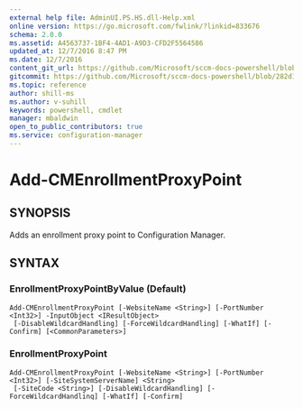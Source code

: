```yaml
---
external help file: AdminUI.PS.HS.dll-Help.xml
online version: https://go.microsoft.com/fwlink/?linkid=833676
schema: 2.0.0
ms.assetid: A4563737-1BF4-4AD1-A9D3-CFD2F5564586
updated_at: 12/7/2016 8:47 PM
ms.date: 12/7/2016
content_git_url: https://github.com/Microsoft/sccm-docs-powershell/blob/live/sccm-cmdlets/ConfigurationManager/vlatest/Add-CMEnrollmentProxyPoint.md
gitcommit: https://github.com/Microsoft/sccm-docs-powershell/blob/282d10ca7ed3ddf1432b06182fee46c9e52563a4/sccm-cmdlets/ConfigurationManager/vlatest/Add-CMEnrollmentProxyPoint.md
ms.topic: reference
author: shill-ms
ms.author: v-suhill
keywords: powershell, cmdlet
manager: mbaldwin
open_to_public_contributors: true
ms.service: configuration-manager
---
```


# Add-CMEnrollmentProxyPoint

## SYNOPSIS
Adds an enrollment proxy point to Configuration Manager.

## SYNTAX

### EnrollmentProxyPointByValue (Default)
```
Add-CMEnrollmentProxyPoint [-WebsiteName <String>] [-PortNumber <Int32>] -InputObject <IResultObject>
 [-DisableWildcardHandling] [-ForceWildcardHandling] [-WhatIf] [-Confirm] [<CommonParameters>]
```

### EnrollmentProxyPoint
```
Add-CMEnrollmentProxyPoint [-WebsiteName <String>] [-PortNumber <Int32>] [-SiteSystemServerName] <String>
 [-SiteCode <String>] [-DisableWildcardHandling] [-ForceWildcardHandling] [-WhatIf] [-Confirm]
 [<CommonParameters>]
```

## DESCRIPTION
The **Add-CMEnrollmentProxyPoint** cmdlet adds an enrollment proxy point to a Microsoft System Center Configuration Manager site.
An enrollment proxy point is a site system role.

When Configuration Manager enrolls a mobile device, it installs a Configuration Manager client.
The client provides management capabilities that include hardware inventory, software deployment, settings, and remote wipe.
To enroll mobile devices, use Microsoft Certificate Services with an enterprise certification authority (CA).
You need a Configuration Manager enrollment proxy point site system role, as well as an enrollment point site system role.
For more information about site system roles, see [Install and Configure Site System Roles for Configuration Manager](http://go.microsoft.com/fwlink/?LinkId=262649) on TechNet.

## EXAMPLES

### Example 1: Add an enrollment proxy point
```
PS C:\>Add-CMEnrollmentProxyPoint -SiteCode "CM1" -SiteSystemServerName "CMEnrollmentProxyPoint.Western.Contoso.com"
```

This command adds an enrollment proxy point for the Configuration Manager site that has the site code CM1.
The specified computer hosts the role.

## PARAMETERS

### -Confirm
Prompts you for confirmation before running the cmdlet.

```yaml
Type: SwitchParameter
Parameter Sets: (All)
Aliases: cf
Required: False
Position: Named
Default value: False
Accept pipeline input: False
Accept wildcard characters: False
```

### -DisableWildcardHandling
Indicates that wildcard handling is disabled.

```yaml
Type: SwitchParameter
Parameter Sets: (All)
Aliases: 
Required: False
Position: Named
Default value: None
Accept pipeline input: False
Accept wildcard characters: False
```

### -ForceWildcardHandling
Indicates that wildcard handling is enabled.

```yaml
Type: SwitchParameter
Parameter Sets: (All)
Aliases: 
Required: False
Position: Named
Default value: None
Accept pipeline input: False
Accept wildcard characters: False
```

### -InputObject
Specifies the input to this cmdlet. 
You can use this parameter, or you can pipe the input to this cmdlet. 

```yaml
Type: IResultObject
Parameter Sets: EnrollmentProxyPointByValue
Aliases: SiteServer
Required: True
Position: Named
Default value: None
Accept pipeline input: True (ByValue)
Accept wildcard characters: False
```

### -PortNumber
Specifies the port that client computers use to connect with an enrollment proxy point.

```yaml
Type: Int32
Parameter Sets: (All)
Aliases: Port
Required: False
Position: Named
Default value: None
Accept pipeline input: False
Accept wildcard characters: False
```

### -SiteCode
Specifies the site code for a Configuration Manager site.

```yaml
Type: String
Parameter Sets: EnrollmentProxyPoint
Aliases: 
Required: False
Position: Named
Default value: None
Accept pipeline input: False
Accept wildcard characters: False
```

### -SiteSystemServerName
Specifies the name of a server that hosts a site system role.

```yaml
Type: String
Parameter Sets: EnrollmentProxyPoint
Aliases: Name, ServerName
Required: True
Position: 0
Default value: None
Accept pipeline input: False
Accept wildcard characters: False
```

### -WebsiteName


```yaml
Type: String
Parameter Sets: (All)
Aliases: IISWebsite
Required: False
Position: Named
Default value: None
Accept pipeline input: False
Accept wildcard characters: False
```

### -WhatIf
Shows what would happen if the cmdlet runs.
The cmdlet is not run.

```yaml
Type: SwitchParameter
Parameter Sets: (All)
Aliases: wi
Required: False
Position: Named
Default value: False
Accept pipeline input: False
Accept wildcard characters: False
```

### CommonParameters
This cmdlet supports the common parameters: -Debug, -ErrorAction, -ErrorVariable, -InformationAction, -InformationVariable, -OutVariable, -OutBuffer, -PipelineVariable, -Verbose, -WarningAction, and -WarningVariable. For more information, see about_CommonParameters (http://go.microsoft.com/fwlink/?LinkID=113216).

## INPUTS

## OUTPUTS

## NOTES

## RELATED LINKS

[Add-CMEnrollmentPoint](xref:ConfigurationManager/vlatest/Add-CMEnrollmentPoint.md)

[Get-CMEnrollmentProxyPoint](xref:ConfigurationManager/vlatest/Get-CMEnrollmentProxyPoint.md)

[Remove-CMEnrollmentProxyPoint](xref:ConfigurationManager/vlatest/Remove-CMEnrollmentProxyPoint.md)


